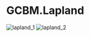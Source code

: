 # GCBM.Lapland

![lapland_1](https://github.com/user-attachments/assets/eb0fdd49-3dd7-406b-bdff-472b81e8d8b0)
![lapland_2](https://github.com/user-attachments/assets/49fb92a4-ae68-4e86-9891-62831ee47fa7)
